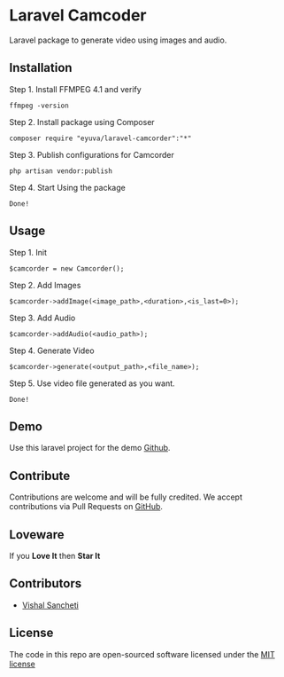 # Laravel Camcoder
Laravel package to generate video using images and audio.

**Installation**
-

Step 1. Install FFMPEG 4.1 and verify

```
ffmpeg -version
```

Step 2. Install package using Composer

```
composer require "eyuva/laravel-camcorder":"*"
```

Step 3. Publish configurations for Camcorder

```
php artisan vendor:publish
``````

Step 4. Start Using the package

```
Done!
```


**Usage**
-


Step 1. Init

```
$camcorder = new Camcorder();
```
Step 2. Add Images

```
$camcorder->addImage(<image_path>,<duration>,<is_last=0>);
```

Step 3. Add Audio

```
$camcorder->addAudio(<audio_path>);
```

Step 4. Generate Video

```
$camcorder->generate(<output_path>,<file_name>);
```

Step 5. Use video file generated as you want.

```
Done!
```

**Demo**
-
Use this laravel project for the demo [Github](https://github.com/eyuva/laravel-camcorder).


**Contribute**
-

Contributions are welcome and will be fully credited. We accept contributions via Pull Requests on [GitHub](https://github.com/eyuva/laravel-camcorder).

**Loveware**
-

If you **Love It** then **Star It**

**Contributors**
-

* [Vishal Sancheti](https://github.com/v1shky)

**License**
-

The code in this repo are open-sourced software licensed under the [MIT license](http://opensource.org/licenses/MIT)
